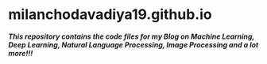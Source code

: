 # milanchodavadiya19.github.io

***This repository contains the code files for my Blog on Machine Learning, Deep Learning, Natural Language Processing, Image Processing and a lot more!!!***
